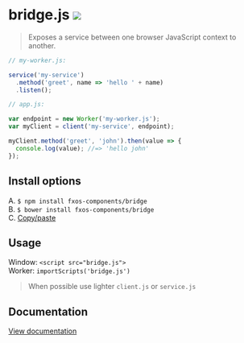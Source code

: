 # bridge.js [![](https://travis-ci.org/fxos-components/bridge.svg)](https://travis-ci.org/fxos-components/bridge)

> Exposes a service between one browser JavaScript context to another.


```js
// my-worker.js:

service('my-service')
  .method('greet', name => 'hello ' + name)
  .listen();
```
```js
// app.js:

var endpoint = new Worker('my-worker.js');
var myClient = client('my-service', endpoint);

myClient.method('greet', 'john').then(value => {
  console.log(value); //=> 'hello john'
});
```

## Install options

A. `$ npm install fxos-components/bridge`<br/>
B. `$ bower install fxos-components/bridge`<br/>
C. [Copy/paste](https://raw.githubusercontent.com/fxos-components/bridge/master/bridge.js)

## Usage

Window: `<script src="bridge.js">`<br/>
Worker: `importScripts('bridge.js')`

> When possible use lighter `client.js` or `service.js`

<h2 class="jsdoc-hidden">Documentation</h2>
<a class="jsdoc-hidden" href="https://fxos-components.github.io/bridge/docs/out/index.html">View documentation</a>


